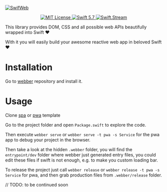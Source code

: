 [![SwifWeb](https://user-images.githubusercontent.com/1272610/111916973-f5e3b300-8a96-11eb-8ab3-ac8e3a6b9f6f.png)](http://swifweb.com)

<p align="center">
    <a href="LICENSE">
        <img src="https://img.shields.io/badge/license-MIT-brightgreen.svg" alt="MIT License">
    </a>
    <a href="https://swift.org">
        <img src="https://img.shields.io/badge/swift-5.7-brightgreen.svg" alt="Swift 5.7">
    </a>
    <a href="https://discord.gg/q5wCPYv">
        <img src="https://img.shields.io/discord/612561840765141005" alt="Swift.Stream">
    </a>
</p>

This library provides DOM, CSS and all possible web APIs beautifully wrapped into Swift ❤️

With it you will easily build your awesome reactive web app in beloved Swift ❤️

# Installation

Go to [webber](https://github.com/swifweb/webber) repository and install it.

# Usage

Clone [spa](https://github.com/swifweb/spa-template) or [pwa](https://github.com/swifweb/pwa-template) template

Go to the project folder and open `Package.swift` to explore the code.

Then execute `webber serve` or `webber serve -t pwa -s Service` for the pwa app to debug your project in the browser.

Then take a look at the hidden `.webber` folder, you will find the `entrypoint/dev` folder where webber just generated entry files, you could edit these files if swift is not enough, e.g. to make you custom loading bar.

To release the project just call `webber release` or `webber release -t pwa -s Service` for pwa, and then grab production files from `.webber/release` folder.

// TODO: to be continued soon
